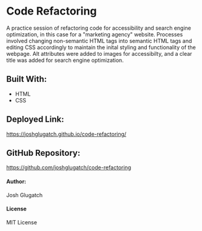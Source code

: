 # Code Refactoring
A practice session of refactoring code for accessibility and search engine optimization, in this case for a "marketing agency" website. Processes involved changing non-semantic HTML tags into semantic HTML tags and editing CSS accordingly to maintain the inital styling and functionality of the webpage. Alt attributes were added to images for accessibilty, and a clear title was added for search engine optimization.
  
## Built With:
* HTML
* CSS
  
## Deployed Link:
https://joshglugatch.github.io/code-refactoring/ 

## GitHub Repository:
https://github.com/joshglugatch/code-refactoring
  
#### Author:
Josh Glugatch
  
#### License
MIT License



